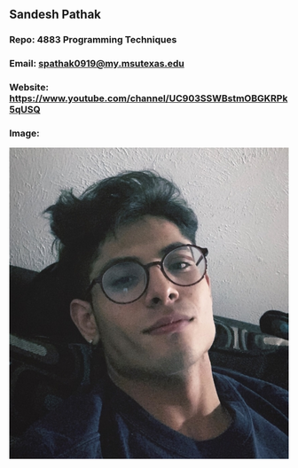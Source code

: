 ## Sandesh Pathak
### Repo: 4883 Programming Techniques
### Email: spathak0919@my.msutexas.edu
### Website: https://www.youtube.com/channel/UC903SSWBstmOBGKRPk5qUSQ
### Image:
![Sandesh Pathak](https://github.com/spathak0919/4553-Spatial-DS/blob/main/IMG-3104.jpg)


